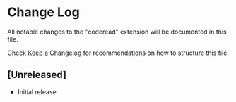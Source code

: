 # Change Log

All notable changes to the "coderead" extension will be documented in this file.

Check [Keep a Changelog](http://keepachangelog.com/) for recommendations on how to structure this file.

## [Unreleased]

- Initial release